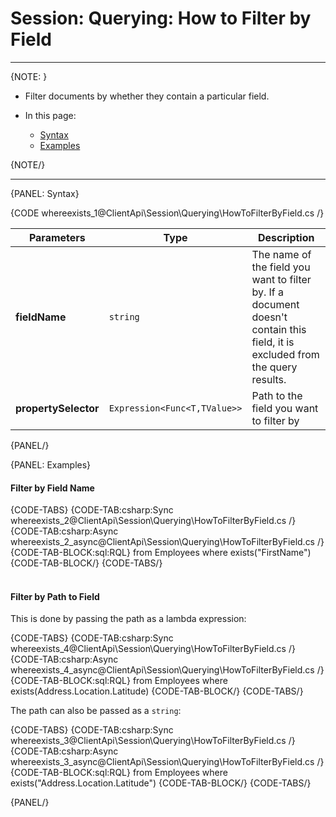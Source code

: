 ﻿# Session: Querying: How to Filter by Field  

---

{NOTE: }

* Filter documents by whether they contain a particular field.  

* In this page:  
  * [Syntax](../../../client-api/session/querying/how-to-filter-by-field#syntax)  
  * [Examples](../../../client-api/session/querying/how-to-filter-by-field#examples)  

{NOTE/}

---

{PANEL: Syntax}

{CODE whereexists_1@ClientApi\Session\Querying\HowToFilterByField.cs /}

| Parameters | Type | Description |
| - | - | - |
| **fieldName** | `string` | The name of the field you want to filter by. If a document doesn't contain this field, it is excluded from the query results. |
| **propertySelector** | `Expression<Func<T,TValue>>` | Path to the field you want to filter by |

{PANEL/}

{PANEL: Examples}

#### Filter by Field Name  

{CODE-TABS}
{CODE-TAB:csharp:Sync whereexists_2@ClientApi\Session\Querying\HowToFilterByField.cs /}
{CODE-TAB:csharp:Async whereexists_2_async@ClientApi\Session\Querying\HowToFilterByField.cs /}
{CODE-TAB-BLOCK:sql:RQL}
from Employees 
where exists("FirstName")
{CODE-TAB-BLOCK/}
{CODE-TABS/}
<br/>
<br/>
#### Filter by Path to Field  

This is done by passing the path as a lambda expression:  

{CODE-TABS}
{CODE-TAB:csharp:Sync whereexists_4@ClientApi\Session\Querying\HowToFilterByField.cs /}
{CODE-TAB:csharp:Async whereexists_4_async@ClientApi\Session\Querying\HowToFilterByField.cs /}
{CODE-TAB-BLOCK:sql:RQL}
from Employees 
where exists(Address.Location.Latitude)
{CODE-TAB-BLOCK/}
{CODE-TABS/}

The path can also be passed as a `string`:

{CODE-TABS}
{CODE-TAB:csharp:Sync whereexists_3@ClientApi\Session\Querying\HowToFilterByField.cs /}
{CODE-TAB:csharp:Async whereexists_3_async@ClientApi\Session\Querying\HowToFilterByField.cs /}
{CODE-TAB-BLOCK:sql:RQL}
from Employees 
where exists("Address.Location.Latitude")
{CODE-TAB-BLOCK/}
{CODE-TABS/}

{PANEL/}
